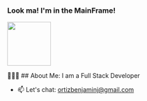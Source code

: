 ### Look ma! I'm in the MainFrame!

  <img src="https://external-preview.redd.it/zHi8fGX0BX3Fxoh__Xu3KIqrAjVM41wN86VKtsBqVFM.gif?format=mp4&s=70b8735024ff46e6b3e6bc0507e0b828ce443a2b" width="100"/>

👨🏽‍💻 ## About Me:
I am a Full Stack Developer

<div id="header" align="center">

</div>

<div id="">
  
</div>

<div id="showcase">
  
</div>

- 📫 Let's chat: ortizbenjaminj@gmail.com


<!--
**Benjamin-Ortiz/Benjamin-Ortiz** is a ✨ _special_ ✨ repository because its `README.md` (this file) appears on your GitHub profile.

Here are some ideas to get you started:

- 🔭 I’m currently working on my GaymeStop App.
- 🌱 I’m learning Mobile App Deployment and Cloud Tech
- 👯 I’m looking to collaborate on ...
- 🤔 I’m looking for help with ...
- 💬 Ask me about ...
- 📫 Let's chat: ortizbenjaminj@gmail.com
- 😄 Pronouns: ...
- ⚡ Fun fact: ...
-->
